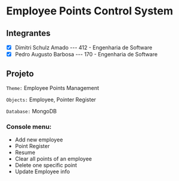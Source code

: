 # Employee Points Control System

## Integrantes
- [x] Dimitri Schulz Amado --- 412 - Engenharia de Software
- [x] Pedro Augusto Barbosa --- 170 - Engenharia de Software

## Projeto

`Theme:` Employee Points Management

`Objects:` Employee, Pointer Register

`Database:` MongoDB

### Console menu:

- Add new employee
- Point Register
- Resume
- Clear all points of an employee
- Delete one specific point
- Update Employee info
